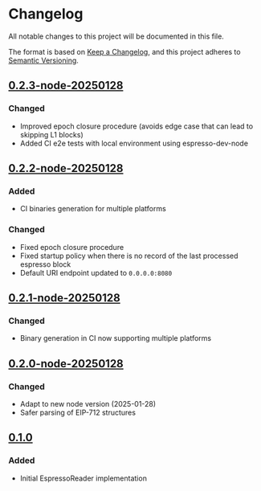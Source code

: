 <!-- markdownlint-disable MD024 -->
# Changelog

All notable changes to this project will be documented in this file.

The format is based on [Keep a Changelog](https://keepachangelog.com/en/1.0.0/),
and this project adheres to [Semantic Versioning](https://semver.org/spec/v2.0.0.html).

## [0.2.3-node-20250128]

### Changed

- Improved epoch closure procedure (avoids edge case that can lead to skipping L1 blocks)
- Added CI e2e tests with local environment using espresso-dev-node

## [0.2.2-node-20250128]

### Added

- CI binaries generation for multiple platforms

### Changed

- Fixed epoch closure procedure
- Fixed startup policy when there is no record of the last processed espresso block
- Default URI endpoint updated to `0.0.0.0:8080`

## [0.2.1-node-20250128]

### Changed

- Binary generation in CI now supporting multiple platforms

## [0.2.0-node-20250128]

### Changed

- Adapt to new node version (2025-01-28)
- Safer parsing of EIP-712 structures

## [0.1.0]

### Added

- Initial EspressoReader implementation


<!-- markdownlint-disable MD053 -->
[Unreleased]: https://github.com/cartesi/rollups-espresso-reader/compare/v0.2.3-node-20250128...HEAD
[0.2.3-node-20250128]: https://github.com/cartesi/rollups-espresso-reader/releases/tag/v0.2.3-node-20250128
[0.2.2-node-20250128]: https://github.com/cartesi/rollups-espresso-reader/releases/tag/v0.2.2-node-20250128
[0.2.1-node-20250128]: https://github.com/cartesi/rollups-espresso-reader/releases/tag/v0.2.1-node-20250128
[0.2.0-node-20250128]: https://github.com/cartesi/rollups-espresso-reader/releases/tag/v0.2.0-node-20250128
[0.1.0]: https://github.com/cartesi/rollups-espresso-reader/releases/tag/v0.1.0
